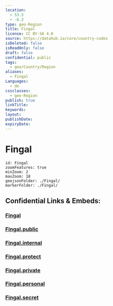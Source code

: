 ```yaml
---
location:
  - 53.5
  - -6.2
type: geo-Region
title: Fingal
license: CC BY-SA 4.0
source: https://datahub.io/core/country-codes
isDeleted: false
isReadOnly: false
draft: false
confidential: public
tags:
  - geo/Country/Region
aliases:
  - Fingal
Languages:
  - de
cssclasses:
  - geo-Region
publish: true
linkTitle:
keywords:
layout:
publishDate:
expiryDate:
---
```


# Fingal

```leaflet
id: Fingal
zoomFeatures: true 
minZoom: 2 
maxZoom: 18
geojsonFolder: ./Fingal/
markerFolder: ./Fingal/
```


## Confidential Links & Embeds: 

### [Fingal](/_Standards/Earth/Continent/Europe/Europe~North/Ireland/Counties~Ireland/Fingal.md) 

### [Fingal.public](/_public/Earth/Continent/Europe/Europe~North/Ireland/Counties~Ireland/Fingal.public.md) 

### [Fingal.internal](/_internal/Earth/Continent/Europe/Europe~North/Ireland/Counties~Ireland/Fingal.internal.md) 

### [Fingal.protect](/_protect/Earth/Continent/Europe/Europe~North/Ireland/Counties~Ireland/Fingal.protect.md) 

### [Fingal.private](/_private/Earth/Continent/Europe/Europe~North/Ireland/Counties~Ireland/Fingal.private.md) 

### [Fingal.personal](/_personal/Earth/Continent/Europe/Europe~North/Ireland/Counties~Ireland/Fingal.personal.md) 

### [Fingal.secret](/_secret/Earth/Continent/Europe/Europe~North/Ireland/Counties~Ireland/Fingal.secret.md)

